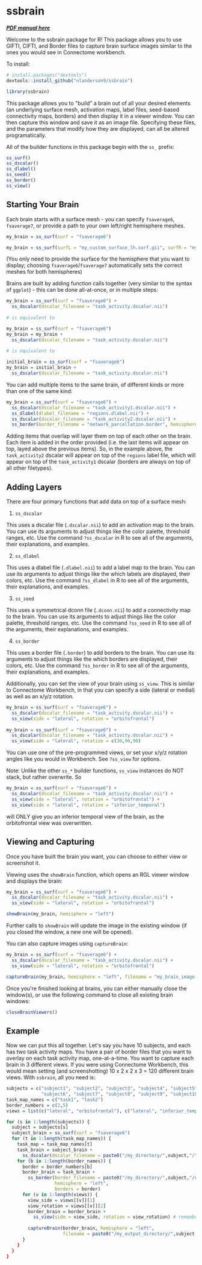 ssbrain
================

***[PDF manual
here](https://github.com/nlanderson9/ssbrain/blob/main/docs/ssbrain_0.1.0.pdf)***

Welcome to the ssbrain package for R! This package allows you to use GIFTI, CIFTI, and Border files to capture brain surface images similar to the ones you would see in Connectome workbench.

To install:

``` r
# install.packages("devtools")
devtools::install_github("nlanderson9/ssbrain")
```

``` r
library(ssbrain)
```

This package allows you to "build" a brain out of all your desired elements (an underlying surface mesh, activation maps, label files, seed-based connectivity maps, borders) and then display it in a viewer window. You can then capture this window and save it as an image file. Specifying these files, and the parameters that modify how they are displayed, can all be altered programatically.

All of the builder functions in this package begin with the `ss_` prefix:

``` r
ss_surf()
ss_dscalar()
ss_dlabel()
ss_seed()
ss_border()
ss_view()
```

## Starting Your Brain

Each brain starts with a surface mesh - you can specify `fsaverage6`, `fsaverage7`, or provide a path to your own left/right hemisphere meshes.

``` r
my_brain = ss_surf(surf = "fsaverage6")

my_brain = ss_surf(surfL = "my_custom_surface_lh.surf.gii", surfR = "my_custom_surface_rh.surf.gii")
```

(You only need to provide the surface for the hemisphere that you want to display; choosing `fsaverage6`/`fsaverage7` automatically sets the correct meshes for both hemispheres)


Brains are built by adding function calls together (very similar to the syntax of `ggplot`) - this can be done all-at-once, or in multiple steps:

``` r 
my_brain = ss_surf(surf = "fsaverage6") + 
  ss_dscalar(dscalar_filename = "task_activity.dscalar.nii")
  
# is equivalent to

my_brain = ss_surf(surf = "fsaverage6")
my_brain = my_brain +
  ss_dscalar(dscalar_filename = "task_activity.dscalar.nii")
  
# is equivalent to

initial_brain = ss_surf(surf = "fsaverage6")
my_brain = initial_brain + 
  ss_dscalar(dscalar_filename = "task_activity.dscalar.nii")
```

You can add multiple items to the same brain, of different kinds or more than one of the same kind:

``` r 
my_brain = ss_surf(surf = "fsaverage6") + 
  ss_dscalar(dscalar_filename = "task_activity1.dscalar.nii") + 
  ss_dlabel(dlabel_filename = "regions.dlabel.nii") + 
  ss_dscalar(dscalar_filename = "task_activity2.dscalar.nii") +
  ss_border(border_filename = "network_parcellation.border", hemisphere = "left")
```

Adding items that overlap will layer them on top of each other on the brain. Each item is added in the order provided (i.e. the last items will appear on top, layed above the previous items). So, in the example above, the `task_activity2` dscalar will appear on top of the `regions` label file, which will appear on top of the `task_activity1` dscalar (borders are always on top of all other filetypes).

## Adding Layers

There are four primary functions that add data on top of a surface mesh:

1. `ss_dscalar`

This uses a dscalar file (`.dscalar.nii`) to add an activation map to the brain. You can use its arguments to adjust things like the color palette, threshold ranges, etc. Use the command `?ss_dscalar` in R to see all of the arguments, their explanations, and examples.

2. `ss_dlabel`

This uses a dlabel file (`.dlabel.nii`) to add a label map to the brain. You can use its arguments to adjust things like the which labels are displayed, their colors, etc. Use the command `?ss_dlabel` in R to see all of the arguments, their explanations, and examples.

3. `ss_seed`

This uses a symmetrical dconn file (`.dconn.nii`) to add a connectivity map to the brain. You can use its arguments to adjust things like the color palette, threshold ranges, etc. Use the command `?ss_seed` in R to see all of the arguments, their explanations, and examples.

4. `ss_border`

This uses a border file (`.border`) to add borders to the brain. You can use its arguments to adjust things like the which borders are displayed, their colors, etc. Use the command `?ss_border` in R to see all of the arguments, their explanations, and examples.


Additionally, you can set the view of your brain using `ss_view`. This is similar to Connectome Workbench, in that you can specify a side (lateral or medial) as well as an x/y/z rotation.

``` r
my_brain = ss_surf(surf = "fsaverage6") + 
  ss_dscalar(dscalar_filename = "task_activity.dscalar.nii") + 
  ss_view(side = "lateral", rotation = "orbitofrontal")
  
my_brain = ss_surf(surf = "fsaverage6") + 
  ss_dscalar(dscalar_filename = "task_activity.dscalar.nii") + 
  ss_view(side = "lateral", rotation = c(30,90,90)
```

You can use one of the pre-programmed views, or set your x/y/z rotation angles like you would in Workbench. See `?ss_view` for options.

Note: Unlike the other `ss_*` builder functions, `ss_view` instances do NOT stack, but rather overwrite. So

``` r
my_brain = ss_surf(surf = "fsaverage6") + 
  ss_dscalar(dscalar_filename = "task_activity.dscalar.nii") + 
  ss_view(side = "lateral", rotation = "orbitofrontal") +
  ss_view(side = "lateral", rotation = "inferior_temporal")
```
will ONLY give you an inferior temporal view of the brain, as the orbitofrontal view was overwritten.

## Viewing and Capturing

Once you have built the brain you want, you can choose to either view or screenshot it.

Viewing uses the `showBrain` function, which opens an RGL viewer window and displays the brain:

``` r
my_brain = ss_surf(surf = "fsaverage6") + 
  ss_dscalar(dscalar_filename = "task_activity.dscalar.nii") + 
  ss_view(side = "lateral", rotation = "orbitofrontal")

showBrain(my_brain, hemisphere = "left")
```

Further calls to `showBrain` will update the image in the existing window (if you closed the window, a new one will be opened).

You can also capture images using `captureBrain`:

``` r
my_brain = ss_surf(surf = "fsaverage6") + 
  ss_dscalar(dscalar_filename = "task_activity.dscalar.nii") + 
  ss_view(side = "lateral", rotation = "orbitofrontal")

captureBrain(my_brain, hemisphere = "left", filename = "my_brain_image.png")
```

Once you're finished looking at brains, you can either manually close the window(s), or use the following command to close all existing brain windows:
``` r
closeBrainViewers()
```

## Example

Now we can put this all together. Let's say you have 10 subjects, and each has two task activity maps. You have a pair of border files that you want to overlay on each task activity map, one-at-a-time. You want to capture each brain in 3 different views. If you were using Connectome Workbench, this would mean setting (and screenshotting) 10 x 2 x 2 x 3 = 120 different brain views. With `ssbrain`, all you need is:

``` r 
subjects = c("subject1", "subject2", "subject3", "subject4", "subject5",
             "subject6", "subject7", "subject8", "subject9", "subject10")
task_map_names = c("task1", "task2")
border_numbers = c(2,5)
views = list(c("lateral", "orbitofrontal"), c("lateral", "inferior_temporal"), c("medial", "orbitofrontal")

for (s in 1:length(subjects)) {
  subject = subjects[s]
  subject_brain = ss_surf(surf = "fsaverage6")
  for (t in 1:length(task_map_names)) {
    task_map = task_map_names[t]
    task_brain = subject_brain + 
      ss_dscalar(dscalar_filename = paste0("/my_directory/",subject,"/",task_map,".dscalar.nii"))
    for (b in 1:length(border_names)) {
      border = border_numbers[b]
      border_brain = task_brain +
        ss_border(border_filename = paste0("/my_directory/",subject,"/network_parcellation_lh.border",
                  hemisphere = "left",
                  borders = border)
      for (v in 1:length(views)) {
        view_side = views[[v]][1]
        view_rotation = views[[v]][2]
        border_brain = border_brain + 
          ss_view(side = view_side, rotation = view_rotation) # remember, ss_view overwrites previous views, so it's fine to keep updating the same object
        
        captureBrain(border_brain, hemisphere = "left",
                     filename = paste0("/my_output_directory/",subject,"_",task_map,"_",border,"_",view_side,"_",view_rotation,".png"))
      }
    }
  }
}
```
